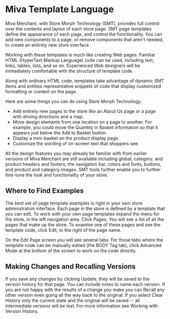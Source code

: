 # Miva Template Language

Miva Merchant, with Store Morph Technology (SMT), provides full control over the contents and layout of each store page. SMT page templates define the appearance of each page, and control the functionality. You can add new components to a page, or remove components that aren't needed, to create an entirely new store interface.

Working with these templates is much like creating Web pages. Familiar HTML (HyperText Markup Language) code can be used, including text, links, tables, lists, and so on. Experienced Web designers will be immediately comfortable with the structure of template code.

Along with ordinary HTML code, templates take advantage of dynamic SMT items and entities representative snippets of code that display customized formatting or content on the page.

Here are some things you can do using Store Morph Technology:

* Add entirely new pages to the store like an About Us page or a page with driving directions and a map.
* Move design elements from one location on a page to another. For example, you could move the Quantity in Basket information so that it appears just below the Add to Basket button.
* Display a mini-basket on the product display page.
* Customize the wording of on-screen text that shoppers see.

All the design features you may already be familiar with from earlier versions of Miva Merchant are still available including global, category, and product headers and footers, the navigation bar, colors and fonts, buttons, and product and category images. SMT tools further enable you to further fine-tune the look and functionality of your store.

## Where to Find Examples

The best set of page template examples is right in your own store administration interface. Each page in the store is defined by a template that you can edit. To work with your own page templates expand the menu for the store, in the left navigation area. Click Pages. You will see a list of all the pages that make up the store. To examine one of these pages and see the template code, click Edit, to the right of the page name.

On the Edit Page screen you will see several tabs. For those tabs where the template code can be manually edited (the BODY Tag tab), click Advanced Mode at the bottom of the screen to work on the code directly.

## Making Changes and Recalling Versions

If you save any changes by clicking Update, they will be saved to the version history for that page. You can include notes to name each version. If you are not happy with the results of a change you make you can Recall any other version even going all the way back to the original. If you select Clear History only the current state and the original will be saved -- all intermediate versions will be lost. For more information see Working with Version History.
